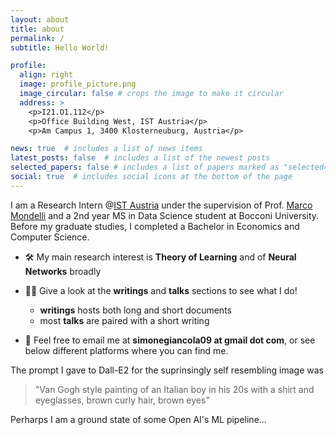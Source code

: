 ```yaml
---
layout: about
title: about
permalink: /
subtitle: Hello World!

profile:
  align: right
  image: profile_picture.png
  image_circular: false # crops the image to make it circular
  address: >
    <p>I21.O1.112</p>
    <p>Office Building West, IST Austria</p>
    <p>Am Campus 1, 3400 Klosterneuburg, Austria</p>

news: true  # includes a list of news items
latest_posts: false  # includes a list of the newest posts
selected_papers: false # includes a list of papers marked as "selected={true}"
social: true  # includes social icons at the bottom of the page
---
```


I am a Research Intern @[IST Austria](https://ist.ac.at/home) under the supervision of Prof. [Marco Mondelli](http://marcomondelli.com/) and a 2nd year MS in Data Science student at Bocconi University. Before my graduate studies, I completed a Bachelor in Economics and Computer Science.

- 🛠 My main research interest is **Theory of Learning** and of **Neural Networks** broadly 

- 👨‍💻 Give a look at the **writings** and **talks** sections to see what I do! 
    - **writings** hosts both long and short documents
    - most **talks** are paired with a short writing

- 📧 Feel free to email me at **simonegiancola09 at gmail dot com**, or see below different platforms where you can find me. 

The prompt I gave to Dall-E2 for the suprinsingly self resembling image was
>"Van Gogh style painting of an Italian boy in his 20s with a shirt and eyeglasses, brown curly hair, brown eyes"

Perharps I am a ground state of some Open AI's ML pipeline...



